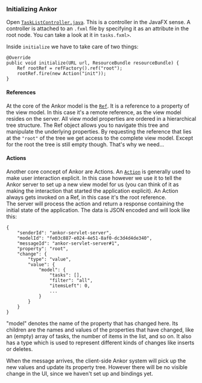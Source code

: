 ### Initializing Ankor

Open [`TaskListController.java`](#linkToGithub). This is a controller in the JavaFX sense. A controller is attached to an
`.fxml` file by specifying it as an attribute in the root node. You can take a look at it in `tasks.fxml>`.

Inside `initialize` we have to take care of two things:

    @Override
    public void initialize(URL url, ResourceBundle resourceBundle) {
        Ref rootRef = refFactory().ref("root");
        rootRef.fire(new Action("init"));
    }

#### References

At the core of the Ankor model is the [`Ref`](#linkToDoc). It is a reference to a property of the view model.
In this case it's a remote reference, as the view model resides on the server. All view model properties are ordered
in a hierarchical tree structure. The Ref object allows you to navigate this tree and manipulate the underlying properties.
By requesting the reference that lies at the `"root"` of the tree we get access to the complete view model. Except for
the root the tree is still empty though. That's why we need...

#### Actions

Another core concept of Ankor are Actions. An [`Action`](#linkToDoc) is generally used to make user interaction explicit. In this case
however we use it to tell the Ankor server to set up a new view model for us (you can think of it as
making the interaction that started the application explicit). An Action always gets invoked on a Ref, in this case it's
the root reference.  
The server will process the action and return a response containing the initial state of the application.
The data is JSON encoded and will look like this:

    {
        "senderId": "ankor-servlet-server",
        "modelId": "fe03c887-e024-4e51-8af0-dc3d4d4de340",
        "messageId": "ankor-servlet-server#1",
        "property": "root",
        "change": {
            "type": "value",
            "value": {
                "model": {
                    "tasks": [],
                    "filter": "all",
                    "itemsLeft": 0,
                    ...
                }
            }
        }
    }

"model" denotes the name of the property that has changed here. Its children are the names and values of the properties 
that have changed, like an (empty) array of tasks, the number of items in the list, and so on. 
It also has a type which is used to represent different kinds of changes like inserts or deletes.

When the message arrives, the client-side Ankor system will pick up the new values and update
its property tree. However there will be no visible change in the UI, since we haven't set up and bindings yet.
